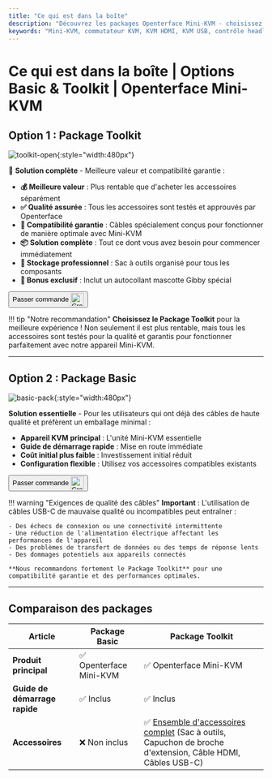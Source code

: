```yaml
---
title: "Ce qui est dans la boîte"
description: "Découvrez les packages Openterface Mini-KVM - choisissez entre les options Basic et Toolkit. Solution KVM complète avec connectivité HDMI, USB-C et accessoires pour une gestion transparente des appareils."
keywords: "Mini-KVM, commutateur KVM, KVM HDMI, KVM USB, contrôle headless, périphériques informatiques, trousse à outils KVM, accessoires KVM, configuration de travail à distance, contrôle multi-appareils"
---
```


# **Ce qui est dans la boîte** | Options Basic & Toolkit | Openterface Mini-KVM

## Option 1 : **Package Toolkit**

![toolkit-open](https://assets.openterface.com/images/product/toolkit-open.webp){:style="width:480px"}

🎯 **Solution complète** - Meilleure valeur et compatibilité garantie :

- **💰 Meilleure valeur** : Plus rentable que d'acheter les accessoires séparément
- **✅ Qualité assurée** : Tous les accessoires sont testés et approuvés par Openterface
- **🔧 Compatibilité garantie** : Câbles spécialement conçus pour fonctionner de manière optimale avec Mini-KVM
- **📦 Solution complète** : Tout ce dont vous avez besoin pour commencer immédiatement
- **🎒 Stockage professionnel** : Sac à outils organisé pour tous les composants
- **🎁 Bonus exclusif** : Inclut un autocollant mascotte Gibby spécial

<button class="md-button" onclick="window.location.href='{{ config.extra.minikvm_purchase_link }}'"> Passer commande <img src="https://assets.openterface.com/images/trademark/crowd-supply.svg" alt="Crowd Supply" style="vertical-align: middle; height: 26px;"></button>

!!! tip "Notre recommandation"
**Choisissez le Package Toolkit** pour la meilleure expérience ! Non seulement il est plus rentable, mais tous les accessoires sont testés pour la qualité et garantis pour fonctionner parfaitement avec notre appareil Mini-KVM.

---

## Option 2 : **Package Basic**

![basic-pack](https://assets.openterface.com/images/product/basic-with-maunal.webp){:style="width:480px"}

**Solution essentielle** - Pour les utilisateurs qui ont déjà des câbles de haute qualité et préfèrent un emballage minimal :

- **Appareil KVM principal** : L'unité Mini-KVM essentielle
- **Guide de démarrage rapide** : Mise en route immédiate
- **Coût initial plus faible** : Investissement initial réduit
- **Configuration flexible** : Utilisez vos accessoires compatibles existants

<button class="md-button" onclick="window.location.href='{{ config.extra.minikvm_purchase_link }}'"> Passer commande <img src="https://assets.openterface.com/images/trademark/crowd-supply.svg" alt="Crowd Supply" style="vertical-align: middle; height: 26px;"></button>

!!! warning "Exigences de qualité des câbles"
**Important** : L'utilisation de câbles USB-C de mauvaise qualité ou incompatibles peut entraîner :

    - Des échecs de connexion ou une connectivité intermittente
    - Une réduction de l'alimentation électrique affectant les performances de l'appareil
    - Des problèmes de transfert de données ou des temps de réponse lents
    - Des dommages potentiels aux appareils connectés

    **Nous recommandons fortement le Package Toolkit** pour une compatibilité garantie et des performances optimales.

---

## Comparaison des packages

| Article                       | Package Basic           | Package Toolkit                                                                                                                     |
| ----------------------------- | ----------------------- | ----------------------------------------------------------------------------------------------------------------------------------- |
| **Produit principal**         | ✅ Openterface Mini-KVM | ✅ Openterface Mini-KVM                                                                                                             |
| **Guide de démarrage rapide** | ✅ Inclus               | ✅ Inclus                                                                                                                           |
| **Accessoires**               | ❌ Non inclus           | ✅ [Ensemble d'accessoires complet](/product/accessories/) (Sac à outils, Capuchon de broche d'extension, Câble HDMI, Câbles USB-C) |
